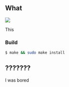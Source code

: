 ## What

![](https://raw.githubusercontent.com/iCHOPPERi/lolcat/master/screenshot.png)

This

### Build

```bash
$ make && sudo make install
```

## ???????

I was bored
